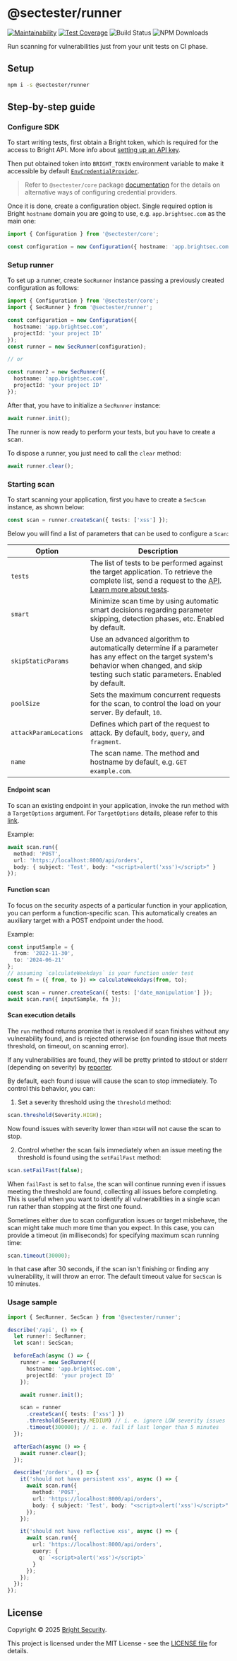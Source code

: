 # @sectester/runner

[![Maintainability](https://api.codeclimate.com/v1/badges/a5f72ececc9b0f402802/maintainability)](https://codeclimate.com/github/NeuraLegion/sectester-js/maintainability)
[![Test Coverage](https://api.codeclimate.com/v1/badges/a5f72ececc9b0f402802/test_coverage)](https://codeclimate.com/github/NeuraLegion/sectester-js/test_coverage)
![Build Status](https://github.com/NeuraLegion/sectester-js/actions/workflows/coverage.yml/badge.svg?branch=master&event=push)
![NPM Downloads](https://img.shields.io/npm/dw/@sectester/core)

Run scanning for vulnerabilities just from your unit tests on CI phase.

## Setup

```bash
npm i -s @sectester/runner
```

## Step-by-step guide

### Configure SDK

To start writing tests, first obtain a Bright token, which is required for the access to Bright API. More info about [setting up an API key](https://docs.brightsec.com/docs/manage-your-personal-account#manage-your-personal-api-keys-authentication-tokens).

Then put obtained token into `BRIGHT_TOKEN` environment variable to make it accessible by default [`EnvCredentialProvider`](https://github.com/NeuraLegion/sectester-js/tree/master/packages/core#envcredentialprovider).

> Refer to `@sectester/core` package [documentation](https://github.com/NeuraLegion/sectester-js/tree/master/packages/core#credentials) for the details on alternative ways of configuring credential providers.

Once it is done, create a configuration object. Single required option is Bright `hostname` domain you are going to use, e.g. `app.brightsec.com` as the main one:

```ts
import { Configuration } from '@sectester/core';

const configuration = new Configuration({ hostname: 'app.brightsec.com' });
```

### Setup runner

To set up a runner, create `SecRunner` instance passing a previously created configuration as follows:

```ts
import { Configuration } from '@sectester/core';
import { SecRunner } from '@sectester/runner';

const configuration = new Configuration({
  hostname: 'app.brightsec.com',
  projectId: 'your project ID'
});
const runner = new SecRunner(configuration);

// or

const runner2 = new SecRunner({
  hostname: 'app.brightsec.com',
  projectId: 'your project ID'
});
```

After that, you have to initialize a `SecRunner` instance:

```ts
await runner.init();
```

The runner is now ready to perform your tests, but you have to create a scan.

To dispose a runner, you just need to call the `clear` method:

```ts
await runner.clear();
```

### Starting scan

To start scanning your application, first you have to create a `SecScan` instance, as shown below:

```ts
const scan = runner.createScan({ tests: ['xss'] });
```

Below you will find a list of parameters that can be used to configure a `Scan`:

| Option                 | Description                                                                                                                                                                                                                                                |
| ---------------------- | ---------------------------------------------------------------------------------------------------------------------------------------------------------------------------------------------------------------------------------------------------------- |
| `tests`                | The list of tests to be performed against the target application. To retrieve the complete list, send a request to the [API](https://app.brightsec.com/api/v1/scans/tests). [Learn more about tests](https://docs.brightsec.com/docs/vulnerability-guide). |
| `smart`                | Minimize scan time by using automatic smart decisions regarding parameter skipping, detection phases, etc. Enabled by default.                                                                                                                             |
| `skipStaticParams`     | Use an advanced algorithm to automatically determine if a parameter has any effect on the target system's behavior when changed, and skip testing such static parameters. Enabled by default.                                                              |
| `poolSize`             | Sets the maximum concurrent requests for the scan, to control the load on your server. By default, `10`.                                                                                                                                                   |
| `attackParamLocations` | Defines which part of the request to attack. By default, `body`, `query`, and `fragment`.                                                                                                                                                                  |
| `name`                 | The scan name. The method and hostname by default, e.g. `GET example.com`.                                                                                                                                                                                 |

#### Endpoint scan

To scan an existing endpoint in your application, invoke the run method with a `TargetOptions` argument.
For `TargetOptions` details, please refer to this [link](https://github.com/NeuraLegion/sectester-js/tree/master/packages/scan#defining-a-target-for-attack).

Example:

```ts
await scan.run({
  method: 'POST',
  url: 'https://localhost:8000/api/orders',
  body: { subject: 'Test', body: "<script>alert('xss')</script>" }
});
```

#### Function scan

To focus on the security aspects of a particular function in your application, you can perform a function-specific scan.
This automatically creates an auxiliary target with a POST endpoint under the hood.

Example:

```ts
const inputSample = {
  from: '2022-11-30',
  to: '2024-06-21'
};
// assuming `calculateWeekdays` is your function under test
const fn = ({ from, to }) => calculateWeekdays(from, to);

const scan = runner.createScan({ tests: ['date_manipulation'] });
await scan.run({ inputSample, fn });
```

#### Scan execution details

The `run` method returns promise that is resolved if scan finishes without any vulnerability found, and is rejected otherwise (on founding issue that meets threshold, on timeout, on scanning error).

If any vulnerabilities are found, they will be pretty printed to stdout or stderr (depending on severity) by [reporter](https://github.com/NeuraLegion/sectester-js/tree/master/packages/reporter).

By default, each found issue will cause the scan to stop immediately. To control this behavior, you can:

1. Set a severity threshold using the `threshold` method:

```ts
scan.threshold(Severity.HIGH);
```

Now found issues with severity lower than `HIGH` will not cause the scan to stop.

2. Control whether the scan fails immediately when an issue meeting the threshold is found using the `setFailFast` method:

```ts
scan.setFailFast(false);
```

When `failFast` is set to `false`, the scan will continue running even if issues meeting the threshold are found, collecting all issues before completing. This is useful when you want to identify all vulnerabilities in a single scan run rather than stopping at the first one found.

Sometimes either due to scan configuration issues or target misbehave, the scan might take much more time than you expect.
In this case, you can provide a timeout (in milliseconds) for specifying maximum scan running time:

```ts
scan.timeout(30000);
```

In that case after 30 seconds, if the scan isn't finishing or finding any vulnerability, it will throw an error.
The default timeout value for `SecScan` is 10 minutes.

### Usage sample

```ts
import { SecRunner, SecScan } from '@sectester/runner';

describe('/api', () => {
  let runner!: SecRunner;
  let scan!: SecScan;

  beforeEach(async () => {
    runner = new SecRunner({
      hostname: 'app.brightsec.com',
      projectId: 'your project ID'
    });

    await runner.init();

    scan = runner
      .createScan({ tests: ['xss'] })
      .threshold(Severity.MEDIUM) // i. e. ignore LOW severity issues
      .timeout(300000); // i. e. fail if last longer than 5 minutes
  });

  afterEach(async () => {
    await runner.clear();
  });

  describe('/orders', () => {
    it('should not have persistent xss', async () => {
      await scan.run({
        method: 'POST',
        url: 'https://localhost:8000/api/orders',
        body: { subject: 'Test', body: "<script>alert('xss')</script>" }
      });
    });

    it('should not have reflective xss', async () => {
      await scan.run({
        url: 'https://localhost:8000/api/orders',
        query: {
          q: `<script>alert('xss')</script>`
        }
      });
    });
  });
});
```

## License

Copyright © 2025 [Bright Security](https://brightsec.com/).

This project is licensed under the MIT License - see the [LICENSE file](LICENSE) for details.
